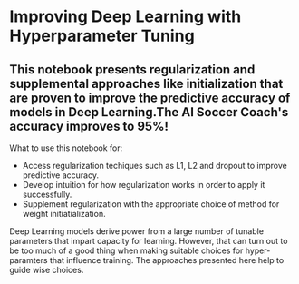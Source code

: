 # Improving Deep Learning with Hyperparameter Tuning 
## This notebook presents regularization and supplemental approaches like initialization that are proven to improve the predictive accuracy of models in Deep Learning.The AI Soccer Coach's accuracy improves to 95%!

What to use this notebook for:
- Access regularization techiques such as L1, L2 and dropout to improve predictive accuracy.
- Develop intuition for how regularization works in order to apply it successfully.
- Supplement regularization with the appropriate choice of method for weight initiatialization.

Deep Learning models derive power from a large number of tunable parameters that impart capacity for learning. However, that can turn out to be too much of a good thing when making suitable choices for hyper-paramters that influence training. The approaches presented here help to guide wise choices.

